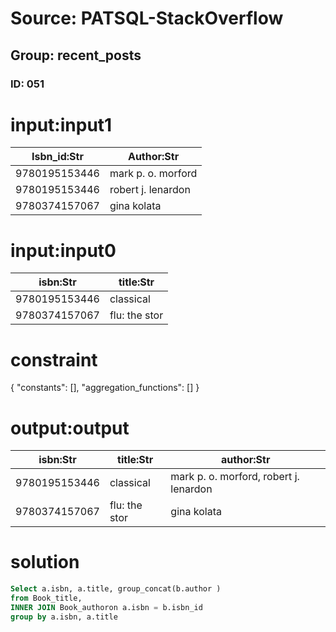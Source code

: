 # Source: PATSQL-StackOverflow
## Group: recent_posts
### ID: 051

# input:input1

| Isbn_id:Str | Author:Str |
|---|---|
| 9780195153446 | mark p. o. morford |
| 9780195153446 | robert j. lenardon |
| 9780374157067 | gina kolata |

# input:input0

| isbn:Str | title:Str |
|---|---|
| 9780195153446 | classical |
| 9780374157067 | flu: the stor |

# constraint

{
  "constants": [],
  "aggregation_functions": []
}

# output:output

| isbn:Str | title:Str | author:Str |
|---|---|---|
| 9780195153446 | classical | mark p. o. morford, robert j. lenardon |
| 9780374157067 | flu: the stor | gina kolata |

# solution

```sql
Select a.isbn, a.title, group_concat(b.author )
from Book_title, 
INNER JOIN Book_authoron a.isbn = b.isbn_id
group by a.isbn, a.title
```
